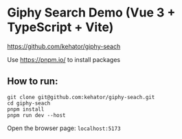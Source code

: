 # Giphy Search Demo (Vue 3 + TypeScript + Vite)
https://github.com/kehator/giphy-seach

Use https://pnpm.io/ to install packages

## How to run:
```
git clone git@github.com:kehator/giphy-seach.git
cd giphy-seach
pnpm install
pnpm run dev --host
```

Open the browser page: ```localhost:5173```

